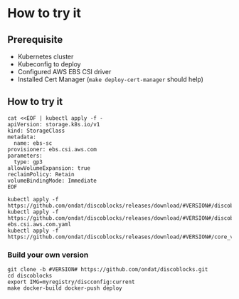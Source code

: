 # How to try it

## Prerequisite
 * Kubernetes cluster
 * Kubeconfig to deploy
 * Configured AWS EBS CSI driver
 * Installed Cert Manager (`make deploy-cert-manager` should help)

## How to try it
```console
cat <<EOF | kubectl apply -f -
apiVersion: storage.k8s.io/v1
kind: StorageClass
metadata:
  name: ebs-sc
provisioner: ebs.csi.aws.com
parameters:
  type: gp3
allowVolumeExpansion: true
reclaimPolicy: Retain
volumeBindingMode: Immediate
EOF

kubectl apply -f https://github.com/ondat/discoblocks/releases/download/#VERSION#/discoblocks_#VERSION#.yaml
kubectl apply -f https://github.com/ondat/discoblocks/releases/download/#VERSION#/discoblocks.ondat.io_v1_diskconfig-ebs.csi.aws.com.yaml
kubectl apply -f https://github.com/ondat/discoblocks/releases/download/#VERSION#/core_v1_pod.yaml
```

### Build your own version
``` console
git clone -b #VERSION# https://github.com/ondat/discoblocks.git
cd discoblocks
export IMG=myregistry/discconfig:current
make docker-build docker-push deploy
```